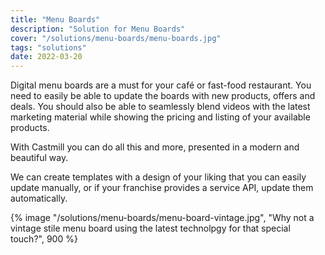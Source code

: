 ```yaml
---
title: "Menu Boards"
description: "Solution for Menu Boards"
cover: "/solutions/menu-boards/menu-boards.jpg"
tags: "solutions"
date: 2022-03-20
---
```


Digital menu boards are a must for your café or fast-food restaurant. You need to easily be able to update the boards
with new products, offers and deals. You should also be able to seamlessly blend videos with the latest marketing
material while showing the pricing and listing of your available products.

With Castmill you can do all this and more, presented in a modern and beautiful way.

We can create templates with a design of your liking that you can easily update manually, or
if your franchise provides a service API, update them automatically.

{% image "/solutions/menu-boards/menu-board-vintage.jpg", "Why not a vintage stile menu board using the latest technolpgy for that special touch?", 900 %}
